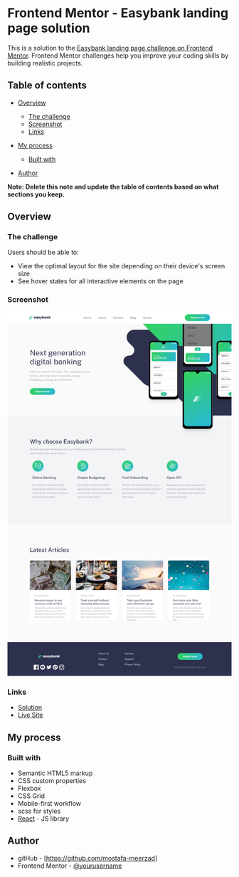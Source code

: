 # Frontend Mentor - Easybank landing page solution

This is a solution to the [Easybank landing page challenge on Frontend Mentor](https://www.frontendmentor.io/challenges/easybank-landing-page-WaUhkoDN). Frontend Mentor challenges help you improve your coding skills by building realistic projects. 

## Table of contents

- [Overview](#overview)
  - [The challenge](#the-challenge)
  - [Screenshot](#screenshot)
  - [Links](#links)
- [My process](#my-process)
  - [Built with](#built-with)
 
- [Author](#author)


**Note: Delete this note and update the table of contents based on what sections you keep.**

## Overview

### The challenge

Users should be able to:

- View the optimal layout for the site depending on their device's screen size
- See hover states for all interactive elements on the page

### Screenshot

![](./easyBankLandingPage.png)


### Links

-  [Solution](https://github.com/mostafa-meerzad/easybank-landing-page.git)
- [Live Site ](https://playful-puppy-e66631.netlify.app/)

## My process

### Built with

- Semantic HTML5 markup
- CSS custom properties
- Flexbox
- CSS Grid
- Mobile-first workflow
- scss for styles
- [React](https://reactjs.org/) - JS library





## Author

- gitHub - [https://github.com/mostafa-meerzad]
- Frontend Mentor - [@yourusername](https://www.frontendmentor.io/profile/yourusername)

